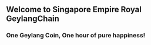 ## Welcome to Singapore Empire Royal GeylangChain

### One Geylang Coin, One hour of pure happiness!


